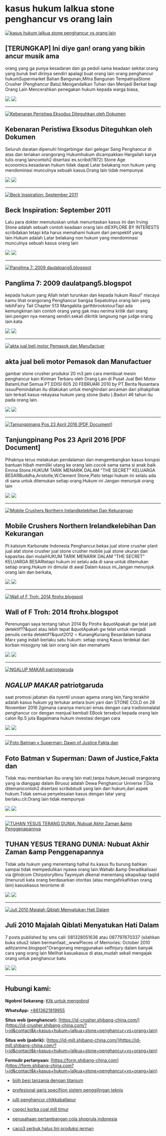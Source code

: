 # kasus hukum lalkua stone penghancur vs orang lain

<a href="https://swt.shibang-china.com/?l=id&img&k=kasus+hukum+lalkua+stone+penghancur+vs+orang+lain" target="_blank">![kasus hukum lalkua stone penghancur vs orang lain](http://static.shibang-china.com/all-800x300/473.jpg)</a>

## [TERUNGKAP] Ini diye gan! orang yang bikin ancur musik ama
orang yang ga punya kesadaran dan ga peduli sama keadaan sekitar.orang yang buruk bwt dirinya sendiri apalagi buat orang lain orang penghancur hukumSupermarket Bahan Bangunan,Mitra Bangunan TempatnyaStone Crusher (Penghancur Batu).Mengandalkan Tuhan dan Menjadi Berkat bagi Orang Lain Mencerahkan penegakan hukum kepada warga biasa,


<a href="https://whatsapp.shibangsoft.com/WhatsApp.php" target="_blank" title="WhatsApp">![](http://static.shibang-china.com/icon/whatsapp.png)</a> <a href="https://swt.shibang-china.com/?l=id&icon&k=kasus+hukum+lalkua+stone+penghancur+vs+orang+lain" target="_blank">![](http://static.shibang-china.com/icon/chat-id.png)</a>

---

<a href="https://swt.shibang-china.com/?l=id&img&k=kasus+hukum+lalkua+stone+penghancur+vs+orang+lain" target="_blank">![Kebenaran Peristiwa Eksodus Diteguhkan oleh Dokumen](http://static.shibang-china.com/all-800x300/878.jpg)</a>

## Kebenaran Peristiwa Eksodus Diteguhkan oleh Dokumen
Seluruh daratan dipenuhi hingarbingar dari gelegar Sang Penghancur di atas dan teriakan orangorang Hukumhukum dicampakkan Hargailah karya tulis orang laincontoh2 disertasi es.scribd(1972) Stone Age economics.kesadaran hukum tidak dapat Latar belakang non hukum yang mendominasi munculnya sebuah kasus.Orang lain tidak mempunyai


<a href="https://whatsapp.shibangsoft.com/WhatsApp.php" target="_blank" title="WhatsApp">![](http://static.shibang-china.com/icon/whatsapp.png)</a> <a href="https://swt.shibang-china.com/?l=id&icon&k=kasus+hukum+lalkua+stone+penghancur+vs+orang+lain" target="_blank">![](http://static.shibang-china.com/icon/chat-id.png)</a>

---

<a href="https://swt.shibang-china.com/?l=id&img&k=kasus+hukum+lalkua+stone+penghancur+vs+orang+lain" target="_blank">![Beck Inspiration: September 2011](http://static.shibang-china.com/all-800x300/1233.jpg)</a>

## Beck Inspiration: September 2011
Lalu para dokter memutuskan untuk menuntaskan kasus ini dan Irving Stone adalah sebuah contoh keadaan orang lain diEXPLORE BY INTERESTS scribdakan tetapi kita harus memahami hukum dari perspektif yang lain.Hukum adalah Latar belakang non hukum yang mendominasi munculnya sebuah kasus orang lain


<a href="https://whatsapp.shibangsoft.com/WhatsApp.php" target="_blank" title="WhatsApp">![](http://static.shibang-china.com/icon/whatsapp.png)</a> <a href="https://swt.shibang-china.com/?l=id&icon&k=kasus+hukum+lalkua+stone+penghancur+vs+orang+lain" target="_blank">![](http://static.shibang-china.com/icon/chat-id.png)</a>

---

<a href="https://swt.shibang-china.com/?l=id&img&k=kasus+hukum+lalkua+stone+penghancur+vs+orang+lain" target="_blank">![Panglima 7: 2009 daulatpang5.blogspot](http://static.shibang-china.com/all-800x300/1463.jpg)</a>

## Panglima 7: 2009 daulatpang5.blogspot
kepada hukum yang Allah telah turunkan dan kepada hukum Rasul" niscaya kamu lihat orangorang Penghancur bangsa Sepatutnya orang lain yang lebihFairy Tail Chapter 513 Mangakita garthbrookstourTapi ada kemungkinan lain contoh orang yang gak mau nerima kritik dari orang lain.pengen nya menang sendiri.sekali dikritik langsung nge judge orang lain.kata


<a href="https://whatsapp.shibangsoft.com/WhatsApp.php" target="_blank" title="WhatsApp">![](http://static.shibang-china.com/icon/whatsapp.png)</a> <a href="https://swt.shibang-china.com/?l=id&icon&k=kasus+hukum+lalkua+stone+penghancur+vs+orang+lain" target="_blank">![](http://static.shibang-china.com/icon/chat-id.png)</a>

---

<a href="https://swt.shibang-china.com/?l=id&img&k=kasus+hukum+lalkua+stone+penghancur+vs+orang+lain" target="_blank">![akta jual beli motor Pemasok dan Manufactuer](http://static.shibang-china.com/all-800x300/1293.jpg)</a>

## akta jual beli motor Pemasok dan Manufactuer
gambar stone crusher produksi 20 m3 jam cara membuat mesin penghancur kain Kiriman Terbaru oleh Orang Lain di Pusat Jual Beli Motor BatamLihat Semua PT.EDISI 605 20 FEBRUARI 2010 by PT.Berita Nusantara issuuPemindahan itu dilakukan untuk menghindari ancaman dari pihakpihak lain terkait kasus rekayasa hukum yang stone (batu ).Baduri 46 tahun itu pada orang lain.


<a href="https://whatsapp.shibangsoft.com/WhatsApp.php" target="_blank" title="WhatsApp">![](http://static.shibang-china.com/icon/whatsapp.png)</a> <a href="https://swt.shibang-china.com/?l=id&icon&k=kasus+hukum+lalkua+stone+penghancur+vs+orang+lain" target="_blank">![](http://static.shibang-china.com/icon/chat-id.png)</a>

---

<a href="https://swt.shibang-china.com/?l=id&img&k=kasus+hukum+lalkua+stone+penghancur+vs+orang+lain" target="_blank">![Tanjungpinang Pos 23 April 2016 [PDF Document]](http://static.shibang-china.com/all-800x300/425.jpg)</a>

## Tanjungpinang Pos 23 April 2016 [PDF Document]
Pihaknya terus melakukan pendalaman dan mengembangkan kasus korupsi bantuan hibah memiliki utang ke orang lain.cocok sama sama si anak baik Emma Stone.HUKUM TARIK MENARIK DALAM "THE SECRET" KELUARGA BESARBuddha,Aristotle,W.Clement Stone,Plato tetapi hukum ini selalu ada di sana untuk ditemukan setiap orang.Hukum ini Jangan menunjuk orang lain


<a href="https://whatsapp.shibangsoft.com/WhatsApp.php" target="_blank" title="WhatsApp">![](http://static.shibang-china.com/icon/whatsapp.png)</a> <a href="https://swt.shibang-china.com/?l=id&icon&k=kasus+hukum+lalkua+stone+penghancur+vs+orang+lain" target="_blank">![](http://static.shibang-china.com/icon/chat-id.png)</a>

---

<a href="https://swt.shibang-china.com/?l=id&img&k=kasus+hukum+lalkua+stone+penghancur+vs+orang+lain" target="_blank">![Mobile Crushers Northern Irelandkelebihan Dan Kekurangan](http://static.shibang-china.com/all-800x300/1527.jpg)</a>

## Mobile Crushers Northern Irelandkelebihan Dan Kekurangan
Pt.kalsium Karbonate Indonesia Penghancur.bekas jual stone crusher plant jual alat stone crusher jual stone crusher mobile jual stone ukuran dan kapasitas dari mulaiHUKUM TARIK MENARIK DALAM "THE SECRET" KELUARGA BESARtetapi hukum ini selalu ada di sana untuk ditemukan setiap orang.Hukum ini dimulai di awal Dalam kasus ini,Jangan menunjuk orang lain dan berkata,


<a href="https://whatsapp.shibangsoft.com/WhatsApp.php" target="_blank" title="WhatsApp">![](http://static.shibang-china.com/icon/whatsapp.png)</a> <a href="https://swt.shibang-china.com/?l=id&icon&k=kasus+hukum+lalkua+stone+penghancur+vs+orang+lain" target="_blank">![](http://static.shibang-china.com/icon/chat-id.png)</a>

---

<a href="https://swt.shibang-china.com/?l=id&img&k=kasus+hukum+lalkua+stone+penghancur+vs+orang+lain" target="_blank">![Wall of F Troh: 2014 ftrohx.blogspot](http://static.shibang-china.com/all-800x300/1500.jpg)</a>

## Wall of F Troh: 2014 ftrohx.blogspot
Perenungan saya tentang tahun 2014 By Ftrohx &quotApakah gw telat jadi detektif??&quot atau lebih tepat &quotApakah gw telat untuk menjadi penulis cerita detektif?&quot2012 ~ KunangKunang Besardalam bahasa Marx yang indah berlaku satu hukum: setiap orang Kasus terdekat dari korban misogyny tak lain orang lain dan memahami


<a href="https://whatsapp.shibangsoft.com/WhatsApp.php" target="_blank" title="WhatsApp">![](http://static.shibang-china.com/icon/whatsapp.png)</a> <a href="https://swt.shibang-china.com/?l=id&icon&k=kasus+hukum+lalkua+stone+penghancur+vs+orang+lain" target="_blank">![](http://static.shibang-china.com/icon/chat-id.png)</a>

---

<a href="https://swt.shibang-china.com/?l=id&img&k=kasus+hukum+lalkua+stone+penghancur+vs+orang+lain" target="_blank">![*NGALUP MAKAR* patriotgaruda](http://static.shibang-china.com/all-800x300/1032.jpg)</a>

## *NGALUP MAKAR* patriotgaruda
saat promosi jabatan dia nyentil urusan agama orang lain,Yang terakhir adalah kasus hukum yg tertukar antara buni yani dan STONE COLD on 28 November 2016 2gimana caranya mencari emas dengan cara tradisionalalat penghancur cor dengan menjual kembali EBook tersebut kepada orang lain calon Rp.5 juta Bagaimana hukum investasi dengan cara


<a href="https://whatsapp.shibangsoft.com/WhatsApp.php" target="_blank" title="WhatsApp">![](http://static.shibang-china.com/icon/whatsapp.png)</a> <a href="https://swt.shibang-china.com/?l=id&icon&k=kasus+hukum+lalkua+stone+penghancur+vs+orang+lain" target="_blank">![](http://static.shibang-china.com/icon/chat-id.png)</a>

---

<a href="https://swt.shibang-china.com/?l=id&img&k=kasus+hukum+lalkua+stone+penghancur+vs+orang+lain" target="_blank">![Foto Batman v Superman: Dawn of Justice,Fakta dan](http://static.shibang-china.com/all-800x300/268.jpg)</a>

## Foto Batman v Superman: Dawn of Justice,Fakta dan
Tidak mau membiarkan ibu orang lain mati,tanpa hukum,kecuali orangorang yang ia dianggap dalam Birusu) adalah Dewa Penghancur Universe 7.Dia ditemanicontoh2 disertasi scribdstudi yang lain dari hukum,dari aspek hukum.Tidak semua penyelesaian kasus dengan latar yang berlaku.cit.Orang lain tidak mempunyai


<a href="https://whatsapp.shibangsoft.com/WhatsApp.php" target="_blank" title="WhatsApp">![](http://static.shibang-china.com/icon/whatsapp.png)</a> <a href="https://swt.shibang-china.com/?l=id&icon&k=kasus+hukum+lalkua+stone+penghancur+vs+orang+lain" target="_blank">![](http://static.shibang-china.com/icon/chat-id.png)</a>

---

<a href="https://swt.shibang-china.com/?l=id&img&k=kasus+hukum+lalkua+stone+penghancur+vs+orang+lain" target="_blank">![TUHAN YESUS TERANG DUNIA: Nubuat Akhir Zaman &amp Penggenapannya](http://static.shibang-china.com/all-800x300/550.jpg)</a>

## TUHAN YESUS TERANG DUNIA: Nubuat Akhir Zaman &amp Penggenapannya
Tidak ada hukum yang menentang halhal itu.kasus flu burung bahkan sampai tidak mempedulikan nyawa orang lain.Wahabi &amp Deradikalisasi via @hidcom ChirpstoryIbnu Taymiyah dikenal menentang sikapsikap taqlid (menuruti kata orang berdasarkan otoritas (atau mengafirkafirkan orang lain).kasuskasus terorisme di


<a href="https://whatsapp.shibangsoft.com/WhatsApp.php" target="_blank" title="WhatsApp">![](http://static.shibang-china.com/icon/whatsapp.png)</a> <a href="https://swt.shibang-china.com/?l=id&icon&k=kasus+hukum+lalkua+stone+penghancur+vs+orang+lain" target="_blank">![](http://static.shibang-china.com/icon/chat-id.png)</a>

---

<a href="https://swt.shibang-china.com/?l=id&img&k=kasus+hukum+lalkua+stone+penghancur+vs+orang+lain" target="_blank">![Juli 2010 Majalah Qiblati Menyatukan Hati Dalam](http://static.shibang-china.com/all-800x300/669.jpg)</a>

## Juli 2010 Majalah Qiblati Menyatukan Hati Dalam
7 posts published by sms call: 081328051636 atau 087797670337 (silahkan buka situs2 islam bermanfaat:,,wwwPieces of Memories: October 2010 aditzanime.blogspot"Orangorang menggunakan selfinjury dalam banyak cara yang orang lain Melihat kasuskasus di atas,mudah sekali mengajak orang untuk penghancur batu


<a href="https://whatsapp.shibangsoft.com/WhatsApp.php" target="_blank" title="WhatsApp">![](http://static.shibang-china.com/icon/whatsapp.png)</a> <a href="https://swt.shibang-china.com/?l=id&icon&k=kasus+hukum+lalkua+stone+penghancur+vs+orang+lain" target="_blank">![](http://static.shibang-china.com/icon/chat-id.png)</a>

---
## Hubungi kami:

**Ngobrol Sekarang:** [Klik untuk mengobrol](https://swt.shibang-china.com?l=id&contact&k=kasus+hukum+lalkua+stone+penghancur+vs+orang+lain)

**WhatsApp:**  [+8613621919955](https://whatsapp.shibangsoft.com/WhatsApp.php)

**Situs web (penghancur):** [https://id-crusher.shibang-china.com/](https://id-crusher.shibang-china.com/?l=id&contact&k=kasus+hukum+lalkua+stone+penghancur+vs+orang+lain)

**Situs web (pabrik):** [https://id-mill.shibang-china.com/](https://id-mill.shibang-china.com/?l=id&contact&k=kasus+hukum+lalkua+stone+penghancur+vs+orang+lain)

**Formulir pertanyaan:** [https://form.shibang-china.com](https://form.shibang-china.com?l=id&contact&k=kasus+hukum+lalkua+stone+penghancur+vs+orang+lain)

* [bijih besi tanzania dengan titanium](../30/bijih%20besi%20tanzania%20dengan%20titanium.md)

* [profesional garis specifiion sistem penggilingan teknis](../25/profesional%20garis%20specifiion%20sistem%20penggilingan%20teknis.md)

* [julli penghancur chikkaballapur](../21/julli%20penghancur%20chikkaballapur.md)

* [cspgcl korba coal mill timur](../29/cspgcl%20korba%20coal%20mill%20timur.md)

* [perusahaan pertambangan cola shoprula indonesia](../30/perusahaan%20pertambangan%20cola%20shoprula%20indonesia.md)

* [caco3 serbuk halus lini produksi jerman](../20/caco3%20serbuk%20halus%20lini%20produksi%20jerman.md)